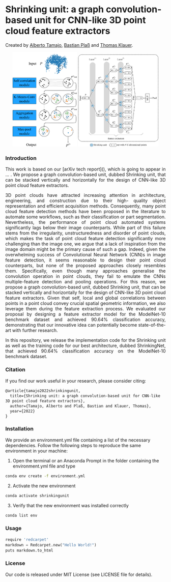 # Shrinking unit: a graph convolution-based unit for CNN-like 3D point cloud feature extractors
Created by <a href="https://albertotamajo.github.io/" target="_blank">Alberto Tamajo</a>, <a href="https://i3mainz.hs-mainz.de/team/bastianplass/" target="_blank">Bastian Plaß</a> and <a href="https://i3mainz.hs-mainz.de/team/thomasklauer/" target="_blank">Thomas Klauer</a>.

<p align="center">
  <img src="https://github.com/albertotamajo/Shrinking-unit/blob/main/doc/ShrinkingUnitIllustrated.png", width="40%", height="40%"/>
  <img src="https://github.com/albertotamajo/Shrinking-unit/blob/main/doc/ShrinkingNet.png", width="50%", height="50%"/>
</p>

### Introduction
<p align="justify">
This work is based on our [arXiv tech report](), which is going to appear in ... . We propose a graph convolution-based unit, dubbed Shrinking unit, that can be stacked vertically and horizontally for the design of CNN-like 3D point cloud feature extractors.
</p>
<p align="justify">
3D point clouds have attracted increasing attention in architecture, engineering, and construction due to their high- quality object representation and efficient acquisition methods. Consequently, many point cloud feature detection methods have been proposed in the literature to automate some workflows, such as their classification or part segmentation. Nevertheless, the performance of point cloud automated systems significantly lags below their image counterparts. While part of this failure stems from the irregularity, unstructuredness and disorder of point clouds, which makes the task of point cloud feature detection significantly more challenging than the image one, we argue that a lack of inspiration from the image domain might be the primary cause of such a gap. Indeed, given the overwhelming
success of Convolutional Neural Network (CNN)s in image feature detection, it seems reasonable to design their point cloud counterparts, but none of the proposed approaches closely resembles them. Specifically, even though many approaches generalise the convolution operation in point clouds, they fail to emulate the
CNNs multiple-feature detection and pooling operations. For this reason, we propose a graph convolution-based unit, dubbed Shrinking unit, that can be stacked vertically and horizontally for the design of CNN-like 3D point cloud feature extractors. Given that self, local and global correlations between points in a point cloud convey crucial spatial geometric information, we also leverage them during the feature extraction process. We evaluated our proposal by designing a feature extractor model for the ModelNet-10 benchmark dataset and achieved 90.64% classification accuracy, demonstrating that our innovative idea can potentially become state-of-the-art with further research.
</p>
<p align="justify">
In this repository, we release the implementation code for the Shrinking unit as well as the training code for our best architecture, dubbed ShrinkingNet, that achieved 90.64% classification accuracy on the ModelNet-10 benchmark dataset.
</p>

### Citation
If you find our work useful in your research, please consider citing:

	@article{tamajo2022shrinkingunit,
	  title={Shrinking unit: a graph convolution-based unit for CNN-like 3D point cloud feature extractors},
	  author={Tamajo, Alberto and Plaß, Bastian and Klauer, Thomas},
	  year={2022}
	}
### Installation
We provide an environment.yml file containing a list of the necessary dependencies.
Follow the following steps to reproduce the same environment in your machine:
1) Open the terminal or an Anaconda Prompt in the folder containing the environment.yml file and type
```bash
conda env create -f environment.yml
```
2) Activate the new environment
```bash
conda activate shrinkingunit
```
3) Verify that the new environment was installed correctly
```bash
conda list env
```
### Usage
```python
require 'redcarpet'
markdown = Redcarpet.new("Hello World!")
puts markdown.to_html
```
### License
Our code is released under MIT License (see LICENSE file for details).
